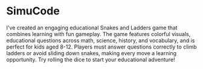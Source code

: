 # SimuCode
I've created an engaging educational Snakes and Ladders game that combines learning with fun gameplay. The game features colorful visuals, educational questions across math, science, history, and vocabulary, and is perfect for kids aged 8-12. Players must answer questions correctly to climb ladders or avoid sliding down snakes, making every move a learning opportunity. Try rolling the dice to start your educational adventure!
